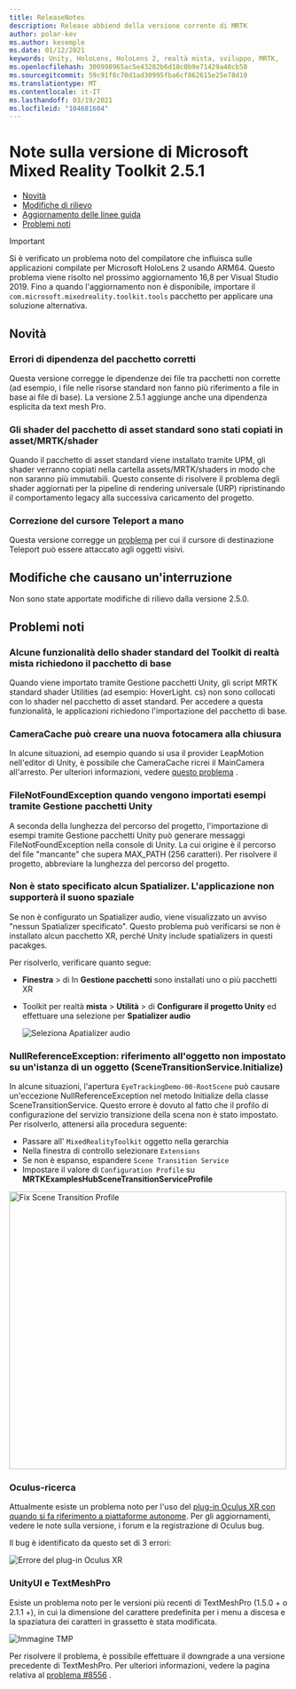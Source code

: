 ```yaml
---
title: ReleaseNotes
description: Release abbiend della versione corrente di MRTK
author: polar-kev
ms.author: kesemple
ms.date: 01/12/2021
keywords: Unity, HoloLens, HoloLens 2, realtà mista, sviluppo, MRTK,
ms.openlocfilehash: 300998965ac5e43282b6d18c0b9e71429a40cb50
ms.sourcegitcommit: 59c91f8c70d1ad30995fba6cf862615e25e78d10
ms.translationtype: MT
ms.contentlocale: it-IT
ms.lasthandoff: 03/19/2021
ms.locfileid: "104681604"
---
```

# <a name="microsoft-mixed-reality-toolkit-251-release-notes"></a>Note sulla versione di Microsoft Mixed Reality Toolkit 2.5.1

- [Novità](#whats-new)
- [Modifiche di rilievo](#breaking-changes)
- [Aggiornamento delle linee guida](../updates-deployment/Updating.md#upgrading-to-a-new-version-of-mrtk)
- [Problemi noti](#known-issues)

> [!IMPORTANT]
> Si è verificato un problema noto del compilatore che influisca sulle applicazioni compilate per Microsoft HoloLens 2 usando ARM64. Questo problema viene risolto nel prossimo aggiornamento 16,8 per Visual Studio 2019. Fino a quando l'aggiornamento non è disponibile, importare il `com.microsoft.mixedreality.toolkit.tools` pacchetto per applicare una soluzione alternativa.

## <a name="whats-new"></a>Novità

### <a name="package-dependency-errors-fixed"></a>Errori di dipendenza del pacchetto corretti

Questa versione corregge le dipendenze dei file tra pacchetti non corrette (ad esempio, i file nelle risorse standard non fanno più riferimento a file in base ai file di base). La versione 2.5.1 aggiunge anche una dipendenza esplicita da text mesh Pro.

### <a name="standard-assets-package-shaders-copied-to-assetsmrtkshaders"></a>Gli shader del pacchetto di asset standard sono stati copiati in asset/MRTK/shader

Quando il pacchetto di asset standard viene installato tramite UPM, gli shader verranno copiati nella cartella assets/MRTK/shaders in modo che non saranno più immutabili. Questo consente di risolvere il problema degli shader aggiornati per la pipeline di rendering universale (URP) ripristinando il comportamento legacy alla successiva caricamento del progetto.

### <a name="fixed-teleport-cursor-sticking-to-hands"></a>Correzione del cursore Teleport a mano

Questa versione corregge un [problema](https://github.com/microsoft/MixedRealityToolkit-Unity/issues/8755) per cui il cursore di destinazione Teleport può essere attaccato agli oggetti visivi.

## <a name="breaking-changes"></a>Modifiche che causano un'interruzione

Non sono state apportate modifiche di rilievo dalla versione 2.5.0.

## <a name="known-issues"></a>Problemi noti

### <a name="some-mixed-reality-toolkit-standard-shader-features-require-the-foundation-package"></a>Alcune funzionalità dello shader standard del Toolkit di realtà mista richiedono il pacchetto di base

Quando viene importato tramite Gestione pacchetti Unity, gli script MRTK standard shader Utilities (ad esempio: HoverLight. cs) non sono collocati con lo shader nel pacchetto di asset standard. Per accedere a questa funzionalità, le applicazioni richiedono l'importazione del pacchetto di base.

### <a name="cameracache-may-create-a-new-camera-on-shutdown"></a>CameraCache può creare una nuova fotocamera alla chiusura

In alcune situazioni, ad esempio quando si usa il provider LeapMotion nell'editor di Unity, è possibile che CameraCache ricrei il MainCamera all'arresto. Per ulteriori informazioni, vedere [questo problema](https://github.com/microsoft/MixedRealityToolkit-Unity/issues/8459) .

### <a name="filenotfoundexception-when-examples-are-imported-via-unity-package-manager"></a>FileNotFoundException quando vengono importati esempi tramite Gestione pacchetti Unity

A seconda della lunghezza del percorso del progetto, l'importazione di esempi tramite Gestione pacchetti Unity può generare messaggi FileNotFoundException nella console di Unity. La cui origine è il percorso del file "mancante" che supera MAX_PATH (256 caratteri). Per risolvere il progetto, abbreviare la lunghezza del percorso del progetto.

### <a name="no-spatializer-was-specified-the-application-will-not-support-spatial-sound"></a>Non è stato specificato alcun Spatializer. L'applicazione non supporterà il suono spaziale

Se non è configurato un Spatializer audio, viene visualizzato un avviso "nessun Spatializer specificato". Questo problema può verificarsi se non è installato alcun pacchetto XR, perché Unity include spatializers in questi pacakges.

Per risolverlo, verificare quanto segue:

- **Finestra**  >  di In **Gestione pacchetti** sono installati uno o più pacchetti XR
- Toolkit per realtà **mista**  >  **Utilità**  >  di **Configurare il progetto Unity** ed effettuare una selezione per **Spatializer audio**

  ![Seleziona Apatializer audio](../features/images/release-notes/SpatializerSelection.png)

### <a name="nullreferenceexception-object-reference-not-set-to-an-instance-of-an-object-scenetransitionserviceinitialize"></a>NullReferenceException: riferimento all'oggetto non impostato su un'istanza di un oggetto (SceneTransitionService.Initialize)

In alcune situazioni, l'apertura `EyeTrackingDemo-00-RootScene` può causare un'eccezione NullReferenceException nel metodo Initialize della classe SceneTransitionService.
Questo errore è dovuto al fatto che il profilo di configurazione del servizio transizione della scena non è stato impostato. Per risolverlo, attenersi alla procedura seguente:

- Passare all' `MixedRealityToolkit` oggetto nella gerarchia
- Nella finestra di controllo selezionare `Extensions`
- Se non è espanso, espandere `Scene Transition Service`
- Impostare il valore di `Configuration Profile` su **MRTKExamplesHubSceneTransitionServiceProfile**

<img src="../features/images/release-notes/FixSceneTransitionProfile.png" width="500px" alt="Fix Scene Transition Profile">

### <a name="oculus-quest"></a>Oculus-ricerca

Attualmente esiste un problema noto per l'uso del [plug-in Oculus XR con quando si fa riferimento a piattaforme autonome](https://forum.unity.com/threads/unable-to-start-oculus-xr-plugin.913883/).  Per gli aggiornamenti, vedere le note sulla versione, i forum e la registrazione di Oculus bug.

Il bug è identificato da questo set di 3 errori:

![Errore del plug-in Oculus XR](https://forum.unity.com/attachments/erori-unity-png.644204/)

### <a name="unityui-and-textmeshpro"></a>UnityUI e TextMeshPro

Esiste un problema noto per le versioni più recenti di TextMeshPro (1.5.0 + o 2.1.1 +), in cui la dimensione del carattere predefinita per i menu a discesa e la spaziatura dei caratteri in grassetto è stata modificata.

![Immagine TMP](https://user-images.githubusercontent.com/68253937/93158069-4d582f00-f6c0-11ea-87ad-94d0ba3ba6e5.png)

Per risolvere il problema, è possibile effettuare il downgrade a una versione precedente di TextMeshPro. Per ulteriori informazioni, vedere la pagina relativa al [problema #8556](https://github.com/microsoft/MixedRealityToolkit-Unity/issues/8556) .
